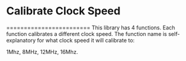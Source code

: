 # Calibrate Clock Speed
========================
This library has 4 functions. Each function calibrates a different clock speed. The function name is self-explanatory for what clock speed it will calibrate to:

1Mhz, 8MHz, 12MHz, 16Mhz.
